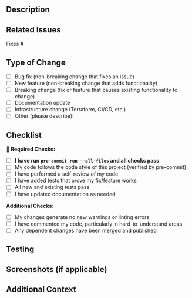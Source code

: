 ## Description

<!-- Provide a clear and concise description of what your PR addresses -->

## Related Issues

<!-- Link to any related issues this PR addresses -->

Fixes #

## Type of Change

- [ ] Bug fix (non-breaking change that fixes an issue)
- [ ] New feature (non-breaking change that adds functionality)
- [ ] Breaking change (fix or feature that causes existing functionality to change)
- [ ] Documentation update
- [ ] Infrastructure change (Terraform, CI/CD, etc.)
- [ ] Other (please describe):

## Checklist

**🔴 Required Checks:**

- [ ] **I have run `pre-commit run --all-files` and all checks pass**
- [ ] My code follows the code style of this project (verified by pre-commit)
- [ ] I have performed a self-review of my code
- [ ] I have added tests that prove my fix/feature works
- [ ] All new and existing tests pass
- [ ] I have updated documentation as needed

**Additional Checks:**

- [ ] My changes generate no new warnings or linting errors
- [ ] I have commented my code, particularly in hard-to-understand areas
- [ ] Any dependent changes have been merged and published

## Testing

<!-- Describe the testing you have performed to validate your changes -->

## Screenshots (if applicable)

<!-- Add screenshots to help explain your changes if UI is affected -->

## Additional Context

<!-- Add any other context about the PR here -->
